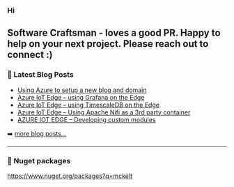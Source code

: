 ### Hi
Software Craftsman - loves a good PR. Happy to help on your next project. Please reach out to connect :)
---

[website]: https://mckelt.com
[blog]: http://blog.mckelt.com
[twitter]: https://twitter.com/chris_mckelt
[linkedin]: https://linkedin.com/in/chris_mckelt

### 📕 Latest Blog Posts

<!-- BLOG-POST-LIST:START -->
- [Using Azure to setup a new blog and domain](https://dev.to/chris_mckelt/using-azure-to-setup-a-new-blog-and-domain-4782)
- [Azure IoT Edge – using Grafana on the Edge](https://dev.to/chris_mckelt/azure-iot-edge-using-grafana-on-the-edge-26na)
- [Azure IoT Edge – using TimescaleDB on the Edge](https://dev.to/chris_mckelt/azure-iot-edge-using-timescaledb-on-the-edge-2ec1)
- [Azure IoT Edge – Using Apache Nifi as a 3rd party container](https://dev.to/chris_mckelt/azure-iot-edge-3rd-party-containers-3mi3)
- [AZURE IOT EDGE – Developing custom modules](https://dev.to/chris_mckelt/azure-iot-edge-developing-custom-modules-df3)
<!-- BLOG-POST-LIST:END -->

➡️ [more blog posts...](https://dev.to/chris_mckelt)

---
### 📕 Nuget packages

<https://www.nuget.org/packages?q=mckelt>
